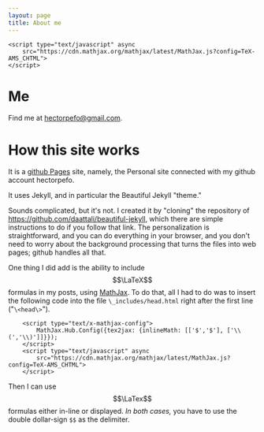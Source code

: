 ```yaml
---
layout: page
title: About me
---
```

<script type="text/x-mathjax-config">
        MathJax.Hub.Config({tex2jax: {inlineMath: [['$','$'], ['\\(','\\)']]}});
    </script>
    <script type="text/javascript" async
        src="https://cdn.mathjax.org/mathjax/latest/MathJax.js?config=TeX-AMS_CHTML">
    </script>

Me
==

Find me at hectorpefo@gmail.com.


How this site works
===================

It is a [github Pages](https://pages.github.com/) site, namely, the Personal site connected with my github account hectorpefo.

It uses Jekyll, and in particular the Beautiful Jekyll "theme." 

Sounds complicated, but it's not. I created it by "cloning" the repository of https://github.com/daattali/beautiful-jekyll, which there are simple instructions to do if you follow that link. The personalization is straightforward, and you can do everything in your browser, and you don't need to worry about the background processing that turns the files into web pages; github handles all that.

One thing I did add is the ability to include $$\LaTeX$$ formulas in my posts, using [MathJax](https://www.mathjax.org/). To do that, all I had to do was to insert the following code into the file `\_includes/head.html` right after the first line ("`\<head\>`"). 
```
    <script type="text/x-mathjax-config">
        MathJax.Hub.Config({tex2jax: {inlineMath: [['$','$'], ['\\(','\\)']]}});
    </script>
    <script type="text/javascript" async
        src="https://cdn.mathjax.org/mathjax/latest/MathJax.js?config=TeX-AMS_CHTML">
    </script>
```
Then I can use $$\LaTex$$ formulas either in-line or displayed. _In both cases,_ you have to use the double dollar-sign `$$` as the delimiter.

